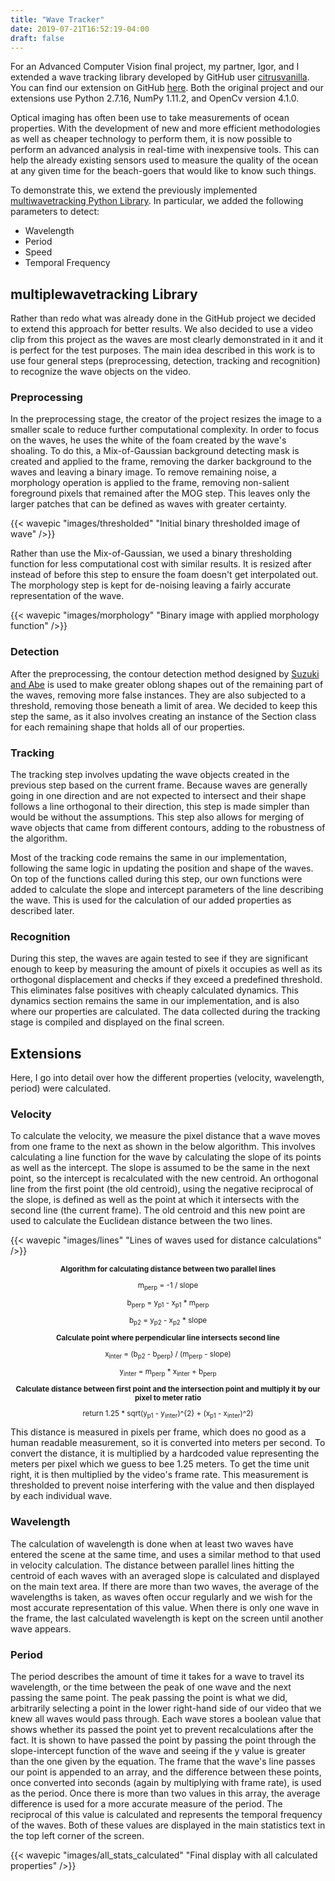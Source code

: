 ```yaml
---
title: "Wave Tracker"
date: 2019-07-21T16:52:19-04:00
draft: false
---
```


For an Advanced Computer Vision final project, my partner, Igor, and I extended a wave tracking library developed by
GitHub user [citrusvanilla](https://github.com/citrusvanilla). You can find our extension on GitHub [here](https://github.com/kronosgreen/Wave-Project).
Both the original project and our extensions use Python 2.7.16, NumPy 1.11.2, and OpenCv version 4.1.0.

Optical imaging has often been use to take measurements of ocean properties. With the development of new and more
efficient methodologies as well as cheaper technology to perform them, it is now possible to perform an advanced
analysis in real-time with inexpensive tools. This can help the already existing sensors used to measure the quality
of the ocean at any given time for the beach-goers that would like to know such things.

To demonstrate this, we extend the previously implemented [multiwavetracking Python Library](https://github.com/citrusvanilla/multiplewavetracking_py).
In particular, we added the following parameters to detect:

- Wavelength
- Period
- Speed
- Temporal Frequency

## multiplewavetracking Library

Rather than redo what was already done in the GitHub project we decided to extend this approach for better results.
We also decided to use a video clip from this project as the waves are most clearly demonstrated in it and it is perfect
for the test purposes. The main idea described in this work is to use four general steps (preprocessing, detection,
tracking and recognition) to recognize the wave objects on the video.

### Preprocessing

In the preprocessing stage, the creator of the project resizes the image to a smaller scale to reduce further
computational complexity. In order to focus on the waves, he uses the white of the foam created by the wave's shoaling.
To do this, a Mix-of-Gaussian background detecting mask is created and applied to the frame, removing the darker
background to the waves and leaving a binary image. To remove remaining noise, a morphology operation is applied to the
frame, removing non-salient foreground pixels that remained after the MOG step. This leaves only the larger patches
that can be defined as waves with greater certainty.

{{< wavepic "images/thresholded" "Initial binary thresholded image of wave" />}}

Rather than use the Mix-of-Gaussian, we used a binary thresholding function for less computational cost with similar
results. It is resized after instead of before this step to ensure the foam doesn't get interpolated out. The
morphology step is kept for de-noising leaving a fairly accurate representation of the wave.

{{< wavepic "images/morphology" "Binary image with applied morphology function" />}}

### Detection

After the preprocessing, the contour detection method designed by
[Suzuki and Abe](https://www.sciencedirect.com/science/article/pii/0734189X85900167) is used
to make greater oblong shapes out of the remaining part of the waves, removing more false instances. They are
also subjected to a threshold, removing those beneath a limit of area. We decided to keep this step the same, as it
also involves creating an instance of the Section class for each remaining shape that holds all of our properties.

### Tracking

The tracking step involves updating the wave objects created in the previous step based on the current frame. Because
waves are generally going in one direction and are not expected to intersect and their shape follows a line orthogonal
to their direction, this step is made simpler than would be without the assumptions. This step also allows for merging
of wave objects that came from different contours, adding to the robustness of the algorithm.

Most of the tracking code remains the same in our implementation, following the same logic in updating the position
and shape of the waves. On top of the functions called during this step, our own functions were added to calculate
the slope and intercept parameters of the line describing the wave. This is used for the calculation of our added
properties as described later.

### Recognition

During this step, the waves are again tested to see if they are significant enough to keep by measuring the amount
of pixels it occupies as well as its orthogonal displacement and checks if they exceed a predefined threshold.
This eliminates false positives with cheaply calculated dynamics. This dynamics section remains the same in our
implementation, and is also where our properties are calculated. The data collected during the tracking stage is
compiled and displayed on the final screen.

## Extensions

Here, I go into detail over how the different properties (velocity, wavelength, period) were calculated.

### Velocity

To calculate the velocity, we measure the pixel distance that a wave moves from one frame to the next as shown in
the below algorithm. This involves calculating a line function for the wave by calculating the slope of
its points as well as the intercept. The slope is assumed to be the same in the next point, so the intercept is
recalculated with the new centroid. An orthogonal line from the first point (the old centroid), using the negative
reciprocal of the slope, is defined as well as the point at which it intersects with the second line (the current frame).
The old centroid and this new point are used to calculate the Euclidean distance between the two lines.

{{< wavepic "images/lines" "Lines of waves used for distance calculations" />}}

<small style="text-align: center;">

<b>Algorithm for calculating distance between two parallel lines</b>

m<sub>perp</sub> = -1 / slope

b<sub>perp</sub> = y<sub>p1</sub> - x<sub>p1</sub> * m<sub>perp</sub>

b<sub>p2</sub> = y<sub>p2</sub> - x<sub>p2</sub> * slope

<b>Calculate point where perpendicular line intersects second line</b>

x<sub>inter</sub> = (b<sub>p2</sub> - b<sub>perp</sub>) / (m<sub>perp</sub> - slope)

y<sub>inter</sub> = m<sub>perp</sub> * x<sub>inter</sub> + b<sub>perp</sub>

<b>Calculate distance between first point and the intersection point and multiply it by our pixel to meter ratio</b>

return 1.25 * sqrt(y<sub>p1</sub> - y<sub>inter</sub>)^{2} + (x<sub>p1</sub> - x<sub>inter</sub>)^2)

</small>
This distance is measured in pixels per frame, which does no good as a human readable measurement, so it is converted
into meters per second. To convert the distance, it is multiplied by a hardcoded value representing the meters per
pixel which we guess to bee 1.25 meters. To get the time unit right, it is then multiplied by the video's frame rate.
This measurement is thresholded to prevent noise interfering with the value and then displayed by each individual wave.

### Wavelength

The calculation of wavelength is done when at least two waves have entered the scene at the same time, and uses a
similar method to that used in velocity calculation. The distance between parallel lines hitting the centroid of each
waves with an averaged slope is calculated and displayed on the main text area. If there are more than two waves, the
average of the wavelengths is taken, as waves often occur regularly and we wish for the most accurate representation
of this value. When there is only one wave in the frame, the last calculated wavelength is kept on the screen until
another wave appears.

### Period

The period describes the amount of time it takes for a wave to travel its wavelength, or the time between the peak of
one wave and the next passing the same point. The peak passing the point is what we did, arbitrarily selecting a point
in the lower right-hand side of our video that we knew all waves would pass through. Each wave stores a boolean value
that shows whether its passed the point yet to prevent recalculations after the fact. It is shown to have passed the
point by passing the point through the slope-intercept function of the wave and seeing if the y value is greater than
the one given by the equation. The frame that the wave's line passes our point is appended to an array, and the
difference between these points, once converted into seconds (again by multiplying with frame rate), is used as the
period. Once there is more than two values in this array, the average difference is used for a more accurate measure of
the period. The reciprocal of this value is calculated and represents the temporal frequency of the waves. Both of
these values are displayed in the main statistics text in the top left corner of the screen.

{{< wavepic "images/all_stats_calculated" "Final display with all calculated properties" />}}
